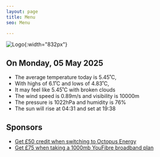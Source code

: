 ```yaml
---
layout: page
title: Menu
seo: Menu

---
```


![Logo](/images/logo.jpg){:width="832px"}

<!-- weather_marker starts -->
## On Monday, 05 May 2025

- The average temperature today is 5.45˚C,
- With highs of 6.1˚C and lows of 4.83˚C,
- It may feel like 5.45˚C with broken clouds
- The wind speed is 0.89m/s and visibility is 10000m
- The pressure is 1022hPa and humidity is 76%
- The sun will rise at 04:31 and set at 19:38

<!-- weather_marker ends -->

## Sponsors

- [Get £50 credit when switching to Octopus Energy](https://bit.ly/3oD1nnS)
- [Get £75 when taking a 1000mb YouFibre broadband plan](https://aklam.io/91zWhU?)
